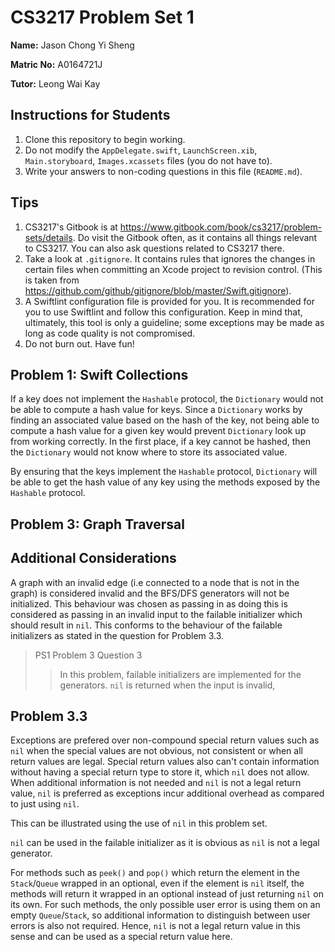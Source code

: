 CS3217 Problem Set 1
==

**Name:** Jason Chong Yi Sheng

**Matric No:** A0164721J

**Tutor:** Leong Wai Kay

## Instructions for Students

1. Clone this repository to begin working.
2. Do not modify the `AppDelegate.swift`, `LaunchScreen.xib`, `Main.storyboard`, `Images.xcassets` files (you do not have to).
3. Write your answers to non-coding questions in this file (`README.md`).

## Tips

1. CS3217's Gitbook is at https://www.gitbook.com/book/cs3217/problem-sets/details. Do visit the Gitbook often, as it contains all things relevant to CS3217. You can also ask questions related to CS3217 there.
2. Take a look at `.gitignore`. It contains rules that ignores the changes in certain files when committing an Xcode project to revision control. (This is taken from https://github.com/github/gitignore/blob/master/Swift.gitignore).
3. A Swiftlint configuration file is provided for you. It is recommended for you to use Swiftlint and follow this configuration. Keep in mind that, ultimately, this tool is only a guideline; some exceptions may be made as long as code quality is not compromised.
4. Do not burn out. Have fun!

## Problem 1: Swift Collections

If a key does not implement the  `Hashable` protocol, the `Dictionary` would not be able to compute a hash value for keys. Since a `Dictionary` works by finding an associated value based on the hash of the key, not being able to compute a hash value for a given key would prevent `Dictionary` look up from working correctly. In the first place, if a key cannot be hashed, then the `Dictionary` would not know where to store its associated value.

By ensuring that the keys implement the `Hashable`  protocol, `Dictionary` will be able to get the hash value of any key using the methods exposed by the `Hashable` protocol.

## Problem 3: Graph Traversal

## Additional Considerations

A graph with an invalid edge (i.e connected to a node that is not in the graph) is considered invalid and the BFS/DFS 
generators will not be initialized. This behaviour was chosen as passing in as doing this is considered as passing in
an invalid input to the failable initializer which should result in `nil`. This conforms to the behaviour of the
failable initializers as stated in the question for Problem 3.3.

> PS1 Problem 3 Question 3
> > In this problem, failable initializers are implemented for the generators.  `nil` is returned when the input is invalid,


## Problem 3.3

Exceptions are prefered over non-compound special return values such as `nil` when the special values are not
obvious, not consistent or when all return values are legal. Special return values also can't contain information
without having a special return type to store it, which `nil` does not allow. When additional information is not needed 
and `nil` is not a legal return value, `nil` is preferred as exceptions incur additional overhead as compared to just 
using `nil`.

This can be illustrated using the use of `nil` in this problem set.

`nil` can be used in the failable initializer as it is obvious as `nil` is not a legal generator. 

For methods such as `peek()` and `pop()`  which return the element in the `Stack`/`Queue` wrapped in an optional, 
even if the element is `nil` itself, the methods will return it wrapped in an optional instead of just returning `nil` on its 
own. For such methods, the only possible user error is using them on an empty `Queue`/`Stack`, so additional 
information to distinguish between user errors is also not required. Hence, `nil` is not a legal return value in this 
sense and can be used as a special return value here.
